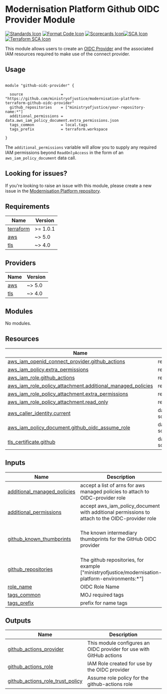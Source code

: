 # Modernisation Platform Github OIDC Provider Module
[![Standards Icon]][Standards Link] [![Format Code Icon]][Format Code Link] [![Scorecards Icon]][Scorecards Link][![SCA Icon]][SCA Link] [![Terraform SCA Icon]][Terraform SCA Link]

This module allows users to create an [OIDC Provider](https://registry.terraform.io/providers/hashicorp/aws/latest/docs/resources/iam_openid_connect_provider)
and the associated IAM resources required to make use of the connect provider.

## Usage

```hcl

module "github-oidc-provider" {

  source                 = "https://github.com/ministryofjustice/modernisation-platform-terraform-github-oidc-provider"
  github_repositories    = ["ministryofjustice/your-repository-name:*"]
  additional_permissions = data.aws_iam_policy_document.extra_permissions.json
  tags_common            = local.tags
  tags_prefix            = terraform.workspace

}

```

The `additional_permissions` variable will allow you to supply any required IAM permissions beyond `ReadOnlyAccess` in the form of
an `aws_iam_policy_document` data call.

<!--- BEGIN_TF_DOCS --->

<!--- END_TF_DOCS --->

## Looking for issues?

If you're looking to raise an issue with this module, please create a new issue in the [Modernisation Platform repository](https://github.com/ministryofjustice/modernisation-platform/issues).

<!-- BEGIN_TF_DOCS -->
## Requirements

| Name | Version |
|------|---------|
| <a name="requirement_terraform"></a> [terraform](#requirement\_terraform) | >= 1.0.1 |
| <a name="requirement_aws"></a> [aws](#requirement\_aws) | ~> 5.0 |
| <a name="requirement_tls"></a> [tls](#requirement\_tls) | ~> 4.0 |

## Providers

| Name | Version |
|------|---------|
| <a name="provider_aws"></a> [aws](#provider\_aws) | ~> 5.0 |
| <a name="provider_tls"></a> [tls](#provider\_tls) | ~> 4.0 |

## Modules

No modules.

## Resources

| Name | Type |
|------|------|
| [aws_iam_openid_connect_provider.github_actions](https://registry.terraform.io/providers/hashicorp/aws/latest/docs/resources/iam_openid_connect_provider) | resource |
| [aws_iam_policy.extra_permissions](https://registry.terraform.io/providers/hashicorp/aws/latest/docs/resources/iam_policy) | resource |
| [aws_iam_role.github_actions](https://registry.terraform.io/providers/hashicorp/aws/latest/docs/resources/iam_role) | resource |
| [aws_iam_role_policy_attachment.additional_managed_policies](https://registry.terraform.io/providers/hashicorp/aws/latest/docs/resources/iam_role_policy_attachment) | resource |
| [aws_iam_role_policy_attachment.extra_permissions](https://registry.terraform.io/providers/hashicorp/aws/latest/docs/resources/iam_role_policy_attachment) | resource |
| [aws_iam_role_policy_attachment.read_only](https://registry.terraform.io/providers/hashicorp/aws/latest/docs/resources/iam_role_policy_attachment) | resource |
| [aws_caller_identity.current](https://registry.terraform.io/providers/hashicorp/aws/latest/docs/data-sources/caller_identity) | data source |
| [aws_iam_policy_document.github_oidc_assume_role](https://registry.terraform.io/providers/hashicorp/aws/latest/docs/data-sources/iam_policy_document) | data source |
| [tls_certificate.github](https://registry.terraform.io/providers/hashicorp/tls/latest/docs/data-sources/certificate) | data source |

## Inputs

| Name | Description | Type | Default | Required |
|------|-------------|------|---------|:--------:|
| <a name="input_additional_managed_policies"></a> [additional\_managed\_policies](#input\_additional\_managed\_policies) | accept a list of arns for aws managed policies to attach to OIDC-provider role | `list(string)` | `[]` | no |
| <a name="input_additional_permissions"></a> [additional\_permissions](#input\_additional\_permissions) | accept aws\_iam\_policy\_document with additional permissions to attach to the OIDC-provider role | `string` | n/a | yes |
| <a name="input_github_known_thumbprints"></a> [github\_known\_thumbprints](#input\_github\_known\_thumbprints) | The known intermediary thumbprints for the GitHub OIDC provider | `list(string)` | <pre>[<br/>  "1c58a3a8518e8759bf075b76b750d4f2df264fcd",<br/>  "6938fd4d98bab03faadb97b34396831e3780aea1"<br/>]</pre> | no |
| <a name="input_github_repositories"></a> [github\_repositories](#input\_github\_repositories) | The github repositories, for example ["ministryofjustice/modernisation-platform-environments:*"] | `list(string)` | n/a | yes |
| <a name="input_role_name"></a> [role\_name](#input\_role\_name) | OIDC Role Name | `string` | `"github-actions"` | no |
| <a name="input_tags_common"></a> [tags\_common](#input\_tags\_common) | MOJ required tags | `map(string)` | n/a | yes |
| <a name="input_tags_prefix"></a> [tags\_prefix](#input\_tags\_prefix) | prefix for name tags | `string` | n/a | yes |

## Outputs

| Name | Description |
|------|-------------|
| <a name="output_github_actions_provider"></a> [github\_actions\_provider](#output\_github\_actions\_provider) | This module configures an OIDC provider for use with GitHub actions |
| <a name="output_github_actions_role"></a> [github\_actions\_role](#output\_github\_actions\_role) | IAM Role created for use by the OIDC provider |
| <a name="output_github_actions_role_trust_policy"></a> [github\_actions\_role\_trust\_policy](#output\_github\_actions\_role\_trust\_policy) | Assume role policy for the github-actions role |
<!-- END_TF_DOCS -->

[Standards Link]: https://github-community.cloud-platform.service.justice.gov.uk/repository-standards/modernisation-platform-github-oidc-provider "Repo standards badge."
[Standards Icon]: https://github-community.cloud-platform.service.justice.gov.uk/repository-standards/api/modernisation-platform-github-oidc-provider/badge
[Format Code Icon]: https://img.shields.io/github/actions/workflow/status/ministryofjustice/modernisation-platform-github-oidc-provider/format-code.yml?labelColor=231f20&style=for-the-badge&label=Formate%20Code
[Format Code Link]: https://github.com/ministryofjustice/modernisation-platform-github-oidc-provider/actions/workflows/format-code.yml
[Scorecards Icon]: https://img.shields.io/github/actions/workflow/status/ministryofjustice/modernisation-platform-github-oidc-provider/scorecards.yml?branch=main&labelColor=231f20&style=for-the-badge&label=Scorecards
[Scorecards Link]: https://github.com/ministryofjustice/modernisation-platform-github-oidc-provider/actions/workflows/scorecards.yml
[SCA Icon]: https://img.shields.io/github/actions/workflow/status/ministryofjustice/modernisation-platform-github-oidc-provider/code-scanning.yml?branch=main&labelColor=231f20&style=for-the-badge&label=Secure%20Code%20Analysis
[SCA Link]: https://github.com/ministryofjustice/modernisation-platform-github-oidc-provider/actions/workflows/code-scanning.yml
[Terraform SCA Icon]: https://img.shields.io/github/actions/workflow/status/ministryofjustice/modernisation-platform-github-oidc-provider/code-scanning.yml?branch=main&labelColor=231f20&style=for-the-badge&label=Terraform%20Static%20Code%20Analysis
[Terraform SCA Link]: https://github.com/ministryofjustice/modernisation-platform-github-oidc-provider/actions/workflows/terraform-static-analysis.yml
